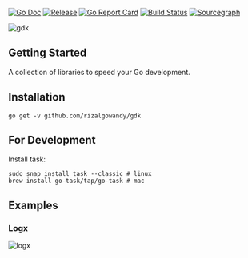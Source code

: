 [![Go Doc](https://pkg.go.dev/badge/github.com/rizalgowandy/gdk?status.svg)](https://pkg.go.dev/github.com/rizalgowandy/gdk?tab=doc)
[![Release](https://img.shields.io/github/release/rizalgowandy/gdk.svg?style=flat-square)](https://github.com/rizalgowandy/gdk/releases)
[![Go Report Card](https://goreportcard.com/badge/github.com/rizalgowandy/gdk)](https://goreportcard.com/report/github.com/rizalgowandy/gdk)
[![Build Status](https://github.com/rizalgowandy/gdk/workflows/Go/badge.svg?branch=main)](https://github.com/rizalgowandy/gdk/actions?query=branch%3Amain)
[![Sourcegraph](https://sourcegraph.com/github.com/rizalgowandy/gdk/-/badge.svg)](https://sourcegraph.com/github.com/rizalgowandy/gdk?badge)

![gdk](https://socialify.git.ci/rizalgowandy/gdk/image?description=1&language=1&pattern=Floating%20Cogs&theme=Light)

## Getting Started

A collection of libraries to speed your Go development.

## Installation

```shell
go get -v github.com/rizalgowandy/gdk
```

## For Development

Install task:

```shell
sudo snap install task --classic # linux
brew install go-task/tap/go-task # mac
```

## Examples

### Logx

![logx](pkg/logx/screenshot/1_log.png)
